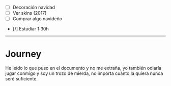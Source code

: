 - [ ] Decoración navidad
- [ ] Ver skins (2017)
- [ ] Comprar algo navideño
- [/] Estudiar 1:30h


---
# Journey 

He leído lo que puso en el documento y no me extraña, yo también odiaría jugar conmigo y soy un trozo de mierda, no importa cuánto la quiera nunca seré suficiente. 
